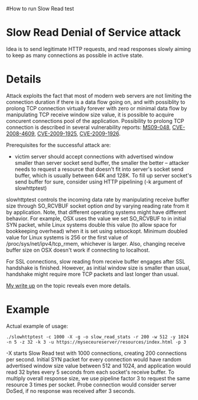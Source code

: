 #How to run Slow Read test

# Slow Read Denial of Service attack #

Idea is to send legitimate HTTP requests, and read responses slowly aiming to keep as many connections as possible in active state.


# Details #

Attack exploits the fact that most of modern web servers are not limiting the connection duration if there is a data flow going on, and with possiblity to prolong TCP connection virtually forever with zero or minimal data flow by manipulating TCP receive window size value, it is possible to acquire concurent connections pool of the application.
Possibility to prolong TCP connection is described in several vulnerability reports: [MS09-048](http://www.microsoft.com/technet/security/Bulletin/MS09-048.mspx), [CVE-2008-4609](http://cve.mitre.org/cgi-bin/cvename.cgi?name=CVE-2008-4609), [CVE-2009-1925](http://cve.mitre.org/cgi-bin/cvename.cgi?name=CVE-2009-1925), [CVE-2009-1926](http://cve.mitre.org/cgi-bin/cvename.cgi?name=CVE-2009-1926).

Prerequisites for the successful attack are:
- victim server should accept connections with advertised window smaller than server socket send buffer, the smaller the better
– attacker needs to request a resource that doesn't fit into server's socket send buffer, which is usually between 64K and 128K. To fill up server socket's send buffer for sure, consider using HTTP pipelining (-k argument of slowhttptest)

slowhttptest controls the incoming data rate by manipulating receive buffer size through SO\_RCVBUF socket option _and_ by varying reading rate from it by application.
Note, that different operating systems might have different behavior. For example, OSX uses the value we set SO\_RCVBUF to in initial SYN packet, while Linux systems double this value (to allow space for bookkeeping overhead) when it is set using setsockopt. Minimum doubled value for Linux systems is 256 or the first value of /proc/sys/net/ipv4/tcp\_rmem, whichever is larger. Also, changing receive buffer size on OSX doesn't work if connecting to localhost.

For SSL connections, slow reading from receive buffer engages after SSL handshake is finished. However, as initial window size is smaller than usual, handshake might require more TCP packets and last longer than usual.

[My write up](http://blog.shekyan.com/2012/01/are-you-ready-for-slow-reading.html) on the topic reveals even more details.

# Example #

Actual example of usage:
```
./slowhttptest -c 1000 -X -g -o slow_read_stats -r 200 -w 512 -y 1024 -n 5 -z 32 -k 3 -u https://myseceureserver/resources/index.html -p 3 
```

-X starts Slow Read test with 1000 connections, creating 200 connections per second.
Initial SYN packet for every connection would have random advertised window size value between 512 and 1024, and application would read 32 bytes every 5 seconds from each socket's receive buffer.
To multiply overall response size, we use pipeline factor 3 to request the same resource 3 times per socket.
Probe connection would consider server DoSed, if no response was received after 3 seconds.
